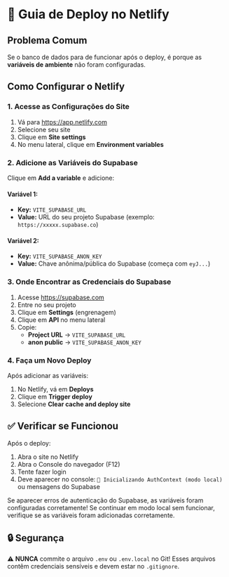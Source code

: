 # 🚀 Guia de Deploy no Netlify

## Problema Comum
Se o banco de dados para de funcionar após o deploy, é porque as **variáveis de ambiente** não foram configuradas.

## Como Configurar o Netlify

### 1. Acesse as Configurações do Site
1. Vá para https://app.netlify.com
2. Selecione seu site
3. Clique em **Site settings**
4. No menu lateral, clique em **Environment variables**

### 2. Adicione as Variáveis do Supabase
Clique em **Add a variable** e adicione:

#### Variável 1:
- **Key:** `VITE_SUPABASE_URL`
- **Value:** URL do seu projeto Supabase (exemplo: `https://xxxxx.supabase.co`)

#### Variável 2:
- **Key:** `VITE_SUPABASE_ANON_KEY`
- **Value:** Chave anônima/pública do Supabase (começa com `eyJ...`)

### 3. Onde Encontrar as Credenciais do Supabase

1. Acesse https://supabase.com
2. Entre no seu projeto
3. Clique em **Settings** (engrenagem)
4. Clique em **API** no menu lateral
5. Copie:
   - **Project URL** → `VITE_SUPABASE_URL`
   - **anon public** → `VITE_SUPABASE_ANON_KEY`

### 4. Faça um Novo Deploy

Após adicionar as variáveis:
1. No Netlify, vá em **Deploys**
2. Clique em **Trigger deploy**
3. Selecione **Clear cache and deploy site**

## ✅ Verificar se Funcionou

Após o deploy:
1. Abra o site no Netlify
2. Abra o Console do navegador (F12)
3. Tente fazer login
4. Deve aparecer no console: `🔄 Inicializando AuthContext (modo local)` ou mensagens do Supabase

Se aparecer erros de autenticação do Supabase, as variáveis foram configuradas corretamente!
Se continuar em modo local sem funcionar, verifique se as variáveis foram adicionadas corretamente.

## 🔒 Segurança

⚠️ **NUNCA** commite o arquivo `.env` ou `.env.local` no Git!
Esses arquivos contêm credenciais sensíveis e devem estar no `.gitignore`.

